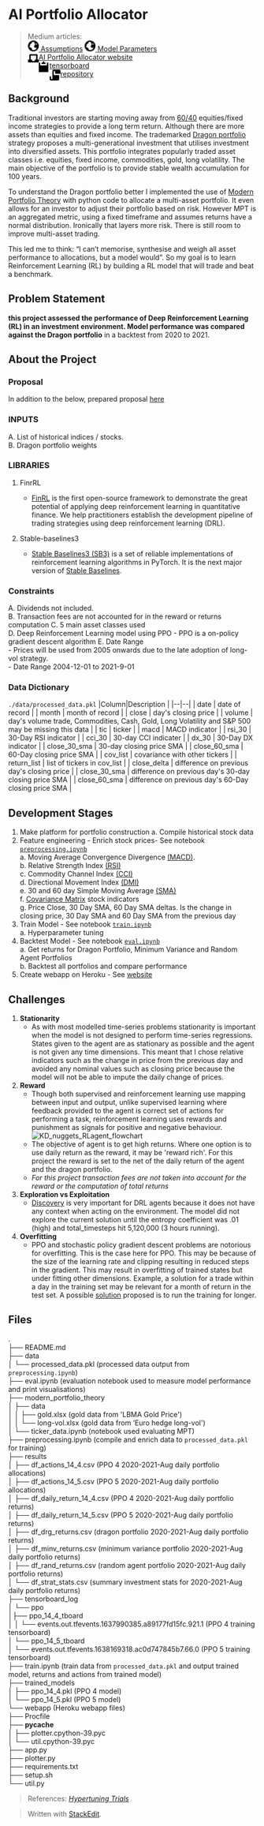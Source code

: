 ﻿
# AI Portfolio Allocator
> Medium articles:  
[<img alt="medium articles" width="22px" src="https://raw.githubusercontent.com/iconic/open-iconic/master/svg/globe.svg" /> Assumptions](https://medium.com/@changjulian17/reinforcement-learning-ppo-in-an-investment-environment-c18b1bac29c4)  [<img alt="medium articles" width="22px" src="https://raw.githubusercontent.com/iconic/open-iconic/master/svg/globe.svg" /> Model Parameters](https://medium.com/@changjulian17/portfolio-allocation-reinforcement-learning-ppo-model-part-i-5cabd5aaaa93)  
[<img align="left" alt="website" width="22px" src="https://raw.githubusercontent.com/iconic/open-iconic/master/svg/laptop.svg" />   AI Portfolio Allocator website ](https://ai-portfolio-allocator.herokuapp.com)  
[<img align="left" alt="medium articles" width="22px" src="https://raw.githubusercontent.com/iconic/open-iconic/master/svg/clipboard.svg" /> tensorboard](https://tensorboard.dev/experiment/z20zIbr6TmSQ3vqUBTpkAw/#scalars)  
[<img align="left" alt="medium articles" width="22px" src="https://raw.githubusercontent.com/iconic/open-iconic/master/svg/script.svg" />  repository](https://github.com/changjulian17/DataSciencePortfolio/tree/main/Investment_Portfolio)  

## Background 

Traditional investors are starting moving away from [60/40](https://www.gsam.com/content/gsam/us/en/individual/market-insights/gsam-connect/2021/is-the-60-40-dead.html) equities/fixed income strategies to provide a long term return. Although there are more assets than equities and fixed income. The trademarked [Dragon portfolio](https://www.artemiscm.com/artemis-dragon) strategy proposes a multi-generational investment that utilises investment into diversified assets. This portfolio integrates popularly traded asset classes i.e. equities, fixed income, commodities, gold, long volatility. The main objective of the portfolio is to provide stable wealth accumulation for 100 years.

To understand the Dragon portfolio better I implemented the use of [Modern Portfolio Theory](https://medium.com/@changjulian17/modern-portfolio-theory-with-python-f33c9f517cd4) with python code to allocate a multi-asset portfolio. It even allows for an investor to adjust their portfolio based on risk. However MPT is an aggregated metric, using a fixed timeframe and assumes returns have a normal distribution. Ironically that layers more risk. There is still room to improve multi-asset trading.

This led me to think: “I can’t memorise, synthesise and weigh all asset performance to allocations, but a model would”. So my goal is to learn Reinforcement Learning (RL) by building a RL model that will trade and beat a benchmark.

## Problem Statement
**this project assessed the performance of Deep Reinforcement Learning (RL) in an investment environment. Model performance was compared against the Dragon portfolio** in a backtest from 2020 to 2021.

## About the Project
### Proposal
In addition to the below, prepared  proposal [here](https://docs.google.com/document/d/1JTtCsagoKAtkpOO9RwbSwYwk30QeEvKvym455RIAzrU/edit?usp=sharing)
### INPUTS
A. List of historical indices / stocks.  
B. Dragon portfolio weights  

### LIBRARIES
1. FinrRL   
	- [FinRL](https://finrl.readthedocs.io/en/latest/index.html) is the first open-source framework to demonstrate the great potential of applying deep reinforcement learning in quantitative finance. We help practitioners establish the development pipeline of trading strategies using deep reinforcement learning (DRL).

2. Stable-baselines3
	- [Stable Baselines3 (SB3)](https://github.com/DLR-RM/stable-baselines3)  is a set of reliable implementations of reinforcement learning algorithms in PyTorch. It is the next major version of  [Stable Baselines](https://github.com/hill-a/stable-baselines).

### Constraints
A. Dividends not included.  
B. Transaction fees are not accounted for in the reward or returns computation
C. 5 main asset classes used   
D. Deep Reinforcement Learning model using PPO
	- PPO is a on-policy gradient descent algorithm
E. Date Range  
	- Prices will be used from 2005 onwards due to the late adoption of long-vol strategy.  
	- Date Range 2004-12-01 to 2021-9-01

### Data Dictionary
`./data/processed_data.pkl`
|Column|Description |
|--|--|
| date | date of record |
| month | month of record |
| close | day's closing price |
| volume | day's volume trade, Commodities, Cash, Gold, Long Volatility and S&P 500 may be missing this data |
| tic | ticker |
| macd | MACD indicator |
| rsi_30 | 30-Day RSI indicator |
| cci_30 | 30-day CCI indicater |
| dx_30 | 30-Day DX indicator |
| close_30_sma | 30-day closing price SMA |
| close_60_sma | 60-Day closing price SMA |
| cov_list | covariance with other tickers |
| return_list | list of tickers in cov_list |
| close_delta | difference on previous day's closing price |
| close_30_sma | difference on previous day's 30-day closing price SMA |
| close_60_sma | difference on previous day's 60-Day closing price SMA |

## Development Stages
1. Make platform for portfolio construction 
    a.  Compile historical stock data  
2. Feature engineering - Enrich stock prices- See notebook [`preprocessing.ipynb`](https://github.com/changjulian17/DataSciencePortfolio/blob/main/Investment_Portfolio/preprocessing.ipynb)  
	a. Moving Average Convergence Divergence [(MACD)](https://www.google.com/url?sa=t&rct=j&q=&esrc=s&source=web&cd=&cad=rja&uact=8&ved=2ahUKEwiU_uHLxbz0AhUSheYKHUb7Dd8QtwJ6BAgNEAM&url=https%3A%2F%2Fwww.investopedia.com%2Fterms%2Fm%2Fmacd.asp&usg=AOvVaw2xh3SBw1WyNdcJ_481DNVi).  
	b. Relative Strength Index [(RSI)](https://www.google.com/url?sa=t&rct=j&q=&esrc=s&source=web&cd=&cad=rja&uact=8&ved=2ahUKEwiB1KX7xbz0AhXQ8HMBHb9QBRYQtwJ6BAgMEAM&url=https%3A%2F%2Fwww.investopedia.com%2Fterms%2Fr%2Frsi.asp&usg=AOvVaw03QeCun2Y2fpO4fA_ZaFMm)   
	c. Commodity Channel Index [(CCI)](https://www.investopedia.com/terms/c/commoditychannelindex.asp)  
	d. Directional Movement Index [(DMI)](https://www.investopedia.com/terms/d/dmi.asp)    
	e. 30 and 60 day Simple Moving Average [(SMA)](https://www.google.com/url?sa=t&rct=j&q=&esrc=s&source=web&cd=&cad=rja&uact=8&ved=2ahUKEwiGyrekxrz0AhUzILcAHcssDlIQFnoECAQQAQ&url=https%3A%2F%2Fwww.investopedia.com%2Fterms%2Fs%2Fsma.asp&usg=AOvVaw31NjSKUZgU0OJnxkj6nMf3)  
	f. [Covariance Matrix](https://www.investopedia.com/articles/financial-theory/11/calculating-covariance.asp) stock indicators  
	g. Price Close, 30 Day SMA, 60 Day SMA deltas. Is the change in closing price, 30 Day SMA and 60 Day SMA from the previous day  
3. Train Model - See notebook [`train.ipynb`](https://github.com/changjulian17/DataSciencePortfolio/blob/main/Investment_Portfolio/train.ipynb)   
	a. Hyperparameter tuning  
4. Backtest Model  - See notebook [`eval.ipynb`](https://github.com/changjulian17/DataSciencePortfolio/blob/main/Investment_Portfolio/eval.ipynb)  
	a. Get returns for Dragon Portfolio, Minimum Variance and Random Agent Portfolios  
	b. Backtest all portfolios and compare performance
5. Create webapp on Heroku - See [website](http://ai-portfolio-allocator.herokuapp.com)  

## Challenges
1. **Stationarity**  
	- As with most modelled time-series problems stationarity is important when the model is not designed to perform time-series regressions. States given to the agent are as stationary as possible and the agent is not given any time dimensions. This meant that I chose relative indicators such as the change in price from the previous day and avoided any nominal values such as closing price because the model will not be able to impute the daily change of prices.  
2. **Reward**  
	- Though both supervised and reinforcement learning use mapping between input and output, unlike supervised learning where feedback provided to the agent is correct set of actions for performing a task, reinforcement learning uses rewards and punishment as signals for positive and negative behaviour.  
![KD_nuggets_RLagent_flowchart](https://www.kdnuggets.com/images/reinforcement-learning-fig1-700.jpg)   
	-  The objective of agent is to get high returns. Where one option is to use daily return as the reward, it may be 'reward rich'. For this project the reward is set to the net of the daily return of the agent and the dragon portfolio.  
	- _For this project transaction fees are not taken into account for the reward or the computation of total returns_  
3. **Exploration vs Exploitation**  
	- [Discovery](https://towardsdatascience.com/intuition-exploration-vs-exploitation-c645a1d37c7a) is very important for DRL agents because it does not have any context when acting on the environment. The model did not explore the current solution until the entropy coefficient was .01 (high) and total_timesteps hit 5,120,000 (3 hours running).  
4. **Overfitting**  
	- PPO and stochastic policy gradient descent problems are notorious for overfitting. This is the case here for PPO. This may be because of the size of the learning rate and clipping resulting in reduced steps in the gradient. This may result in overfitting of trained states but under fitting other dimensions. Example, a solution for a trade within a day in the training set may be relevant for a month of return in the test set. A possible [solution](https://arxiv.org/abs/1907.06704) proposed is to run the training for longer.  

##  Files  
.  
├── README.md  
├── data  
│ └── processed_data.pkl  (processed data output from `preprocessing.ipynb`)  
├── eval.ipynb  (evaluation notebook used to measure model performance and print visualisations)  
├── modern_portfolio_theory  
│ ├── data  
│ │ ├── gold.xlsx  (gold data from 'LBMA Gold Price')  
│ │ └── long-vol.xlsx  (gold data from ‘Euro hedge long-vol')  
│ └── ticker_data.ipynb  (notebook used evaluating MPT)  
├── preprocessing.ipynb  (compile and enrich data to `processed_data.pkl` for training)  
├── results  
│ ├── df_actions_14_4.csv  (PPO 4 2020-2021-Aug daily portfolio allocations)  
│ ├── df_actions_14_5.csv  (PPO 5 2020-2021-Aug daily portfolio allocations)  
│ ├── df_daily_return_14_4.csv  (PPO 4 2020-2021-Aug daily portfolio returns)  
│ ├── df_daily_return_14_5.csv  (PPO 5 2020-2021-Aug daily portfolio returns)  
│ ├── df_drg_returns.csv  (dragon portfolio 2020-2021-Aug daily portfolio returns)  
│ ├── df_minv_returns.csv  (minimum variance portfolio 2020-2021-Aug daily portfolio returns)  
│ ├── df_rand_returns.csv  (random agent portfolio 2020-2021-Aug daily portfolio returns)  
│ └── df_strat_stats.csv  (summary investment stats for 2020-2021-Aug daily portfolio returns)  
├── tensorboard_log  
│ └── ppo  
│├── ppo_14_4_tboard  
│ │ └── events.out.tfevents.1637990385.a89177fd15fc.921.1  (PPO 4 training tensorboard)  
│ └── ppo_14_5_tboard  
│       └── events.out.tfevents.1638169318.ac0d747845b7.66.0  (PPO 5 training tensorboard)  
├── train.ipynb  (train data from `processed_data.pkl` and output trained model, returns and actions from trained model)  
├── trained_models  
│ ├── ppo_14_4.pkl  (PPO 4 model)  
│ └── ppo_14_5.pkl  (PPO 5 model)  
└── webapp  (Heroku webapp files)  
├── Procfile  
├── __pycache__  
│ ├── plotter.cpython-39.pyc  
│ └── util.cpython-39.pyc  
├── app.py  
├── plotter.py  
├── requirements.txt  
├── setup.sh  
└── util.py

> References:
> [_Hypertuning Trials_](https://docs.google.com/spreadsheets/d/1toUbJDoz3u-xMWY5XidHJymkxXeWRiPZ0whZxIAiyvo/edit?usp=sharing)

> Written with [StackEdit](https://stackedit.io/).

